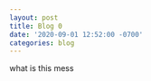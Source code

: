 ```yaml
---
layout: post
title: Blog 0
date: '2020-09-01 12:52:00 -0700'
categories: blog 
---
```


what is this mess
